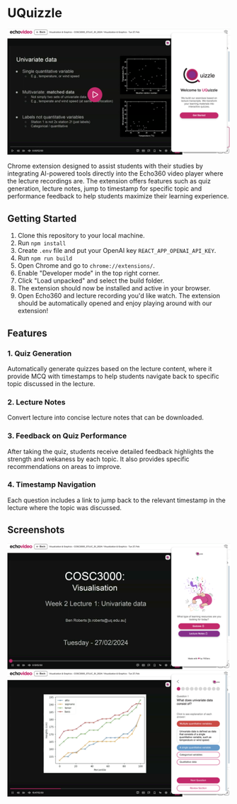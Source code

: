 # UQuizzle
![alt text](image.png)

Chrome extension designed to assist students with their studies by integrating AI-powered tools directly into the Echo360 video player where the lecture recordings are. The extension offers features such as quiz generation, lecture notes, jump to timestamp for specific topic and performance feedback to help students maximize their learning experience.

## Getting Started

1. Clone this repository to your local machine.
2. Run `npm install`
3. Create `.env` file and put your OpenAI key `REACT_APP_OPENAI_API_KEY`.
4. Run `npm run build`
5. Open Chrome and go to `chrome://extensions/`.
6. Enable "Developer mode" in the top right corner.
7. Click "Load unpacked" and select the build folder.
8. The extension should now be installed and active in your browser.
9. Open Echo360 and lecture recording you'd like watch. The extension should be automatically opened and enjoy playing around with our extension!

## Features

### 1. **Quiz Generation**
Automatically generate quizzes based on the lecture content, where it provide MCQ with timestamps to help students navigate back to specific topic discussed in the lecture.

### 2. **Lecture Notes**
Convert lecture into concise lecture notes that can be downloaded.

### 3. **Feedback on Quiz Performance**
After taking the quiz, students receive detailed feedback highlights the strength and wekaness by each topic. It also provides specific recommendations on areas to improve.

### 4. **Timestamp Navigation**
Each question includes a link to jump back to the relevant timestamp in the lecture where the topic was discussed.

## Screenshots
![alt text](image-2.png)
![alt text](image-1.png)
